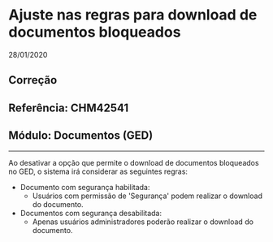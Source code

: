 # Ajuste nas regras para download de documentos bloqueados
28/01/2020
## Correção
## Referência: CHM42541
## Módulo: Documentos (GED)
***

Ao desativar a opção que permite o download de documentos bloqueados no GED, o sistema irá considerar as seguintes regras:

* Documento com segurança habilitada:
    * Usuários com permissão de 'Segurança' podem realizar o download do documento.
* Documentos com segurança desabilitada:
    * Apenas usuários administradores poderão realizar o download do documento.
